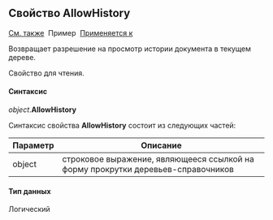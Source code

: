 ﻿<html>
<head>
  <title>Текущее дерево\AllowHistory</title>
  <link rel="stylesheet" href="../../../common.css" />
</head>
<body>
  <h2>Свойство AllowHistory</h2>
  <p>
    <a href="../FrmEditTree.html">См. также</a>&nbsp;
    Пример&nbsp; <a href="../FrmEditTree.html">Применяется к</a>
  </p>

  <p>Возвращает разрешение на просмотр истории документа в текущем дереве.</p>
  <p>Свойство для чтения. </p>


  <h4>Синтаксис</h4>

  <p>
    <em>object</em>.<strong>AllowHistory</strong>
  </p>

  <p>
    Синтаксис свойства <strong>AllowHistory</strong>
    состоит из следующих частей:
  </p>

  <table>
    <thead>
      <tr>
        <th>Параметр</th>
        <th>Описание</th>
      </tr>
    </thead>
    <tbody>
      <tr>
        <td class="param">object</td>
        <td>строковое выражение, являющееся ссылкой на форму прокрутки деревьев-справочников</td>
      </tr>
    </tbody>
  </table>


  <h4>Тип данных</h4>
  <p>Логический</p>

</body>
</html>
